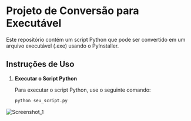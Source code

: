 # Projeto de Conversão para Executável

Este repositório contém um script Python que pode ser convertido em um arquivo executável (.exe) usando o PyInstaller.

## Instruções de Uso

1. **Executar o Script Python**

   Para executar o script Python, use o seguinte comando:

   ```bash
   python seu_script.py
    ```

![Screenshot_1](https://github.com/user-attachments/assets/99ab3f57-ab10-4589-8992-9b8508ab7249)
